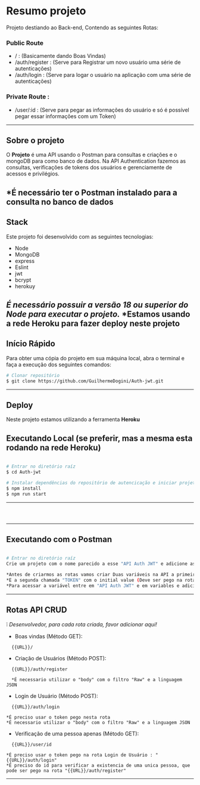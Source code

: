 # Resumo projeto

Projeto destiando ao Back-end, Contendo as seguintes Rotas:

### Public Route
- / : (Basicamente dando Boas Vindas)
- /auth/register : (Serve para Registrar um novo usuário uma série de autenticações)
- /auth/login : (Serve para logar o usuário na aplicação com uma série de autenticações)
### Private Route :
- /user/:id : (Serve para pegar as informações do usuário e só é possível pegar essar informações com um Token)

---

## Sobre o projeto

O **Projeto** é uma API usando o Postman para consultas e criações e o mongoDB para como banco de dados.
Na API Authentication fazemos as consultas, verificações de tokens dos usuários e gerenciamente de acessos e privilégios.

*É necessário ter o Postman instalado para a consulta no banco de dados
---

## Stack

Este projeto foi desenvolvido com as seguintes tecnologias:

  - Node
  - MongoDB
  - express
  - Eslint
  - jwt
  - bcrypt
  - herokuy
  
*É necessário possuir a versão 18 ou superior do Node para executar o projeto.*
*Estamos usando a rede Heroku para fazer deploy neste projeto
---

## Início Rápido

Para obter uma cópia do projeto em sua máquina local, abra o terminal e faça a execução dos seguintes comandos:

```bash
# Clonar repositório
$ git clone https://github.com/GuilhermeDogini/Auth-jwt.git
```
---

## Deploy

Neste projeto estamos utilizando a ferramenta **Heroku**


## Executando Local (se preferir, mas a mesma esta rodando na rede Heroku)

```bash

# Entrar no diretório raíz
$ cd Auth-jwt

# Instalar dependências do repositório de autencicação e iniciar projeto
$ npm install
$ npm run start

```
---


```



```
---

## Executando com o Postman

```bash

# Entrar no diretório raíz
Crie um projeto com o nome parecido a esse "API Auth JWT" e adicione as rotas a baixo

*Antes de criarmos as rotas vamos criar Duas variáveis na API a primeira chamada "URL" com o initial value "http://localhost:4001" e o current value "http://localhost:4001"
*E a segunda chamada "TOKEN" com o initial value (Deve ser pego na rota "{{URL}}/auth/login" via POSTMAN) e o current value (Deve ser pego na rota "{{URL}}/auth/login" via POSTMAN)
*Para acessar a variável entre em "API Auth JWT" e em variables e adicione suas variaveis lá 
```
---


## Rotas API CRUD

:grey_exclamation: *Desenvolvedor, para cada rota criada, favor adicionar aqui!*

- Boas vindas (Método GET):
```
  {{URL}}/

```
- Criação de Usuários (Método POST):
```
  {{URL}}/auth/register
  
  *É necessario utilizar o "body" com o filtro "Raw" e a linguagem JSON

```

- Login de Usuário (Método POST):
```
  {{URL}}/auth/login

*É preciso usar o token pego nesta rota
*É necessario utilizar o "body" com o filtro "Raw" e a linguagem JSON

```

- Verificação de uma pessoa apenas (Método GET):
```
  {{URL}}/user/id

*É preciso usar o token pego na rota Login de Usuário : "{{URL}}/auth/login"
*É preciso do id para verificar a existencia de uma unica pessoa, que pode ser pego na rota "{{URL}}/auth/register"

```


---











